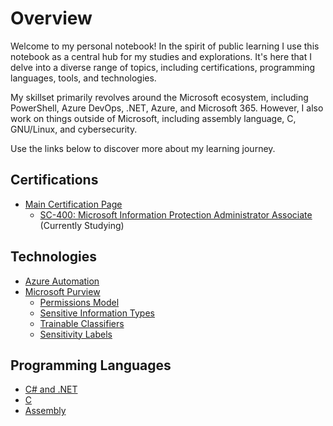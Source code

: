 # Overview

Welcome to my personal notebook! In the spirit of public learning I use this notebook as a central hub for my studies and explorations. It's here that I delve into a diverse range of topics, including certifications, programming languages, tools, and technologies.

My skillset primarily revolves around the Microsoft ecosystem, including PowerShell, Azure DevOps, .NET, Azure, and Microsoft 365. However, I also work on things outside of Microsoft, including assembly language, C, GNU/Linux, and cybersecurity.

Use the links below to discover more about my learning journey. 

## Certifications

- [Main Certification Page](/topics/certifications/certifications.md)
  - [SC-400: Microsoft Information Protection Administrator Associate](/topics/certifications/sc-400_tracker.md) (Currently Studying)

## Technologies

- [Azure Automation](/topics/technologies/azure_automation/index.md)
- [Microsoft Purview](/topics/technologies/microsoft_purview/index.md)
  - [Permissions Model](/topics/technologies/microsoft_purview/permissions.md)
  - [Sensitive Information Types](/topics/technologies/microsoft_purview/sensitive_information_types.md)
  - [Trainable Classifiers](/topics/technologies/microsoft_purview/trainable_classifiers.md)
  - [Sensitivity Labels](/topics/technologies/microsoft_purview/sensitivity_labels.md)

## Programming Languages

- [C# and .NET](/topics/languages/csharp.md)
- [C](/topics/languages/c.md)
- [Assembly](/topics/languages/assembly.md)
